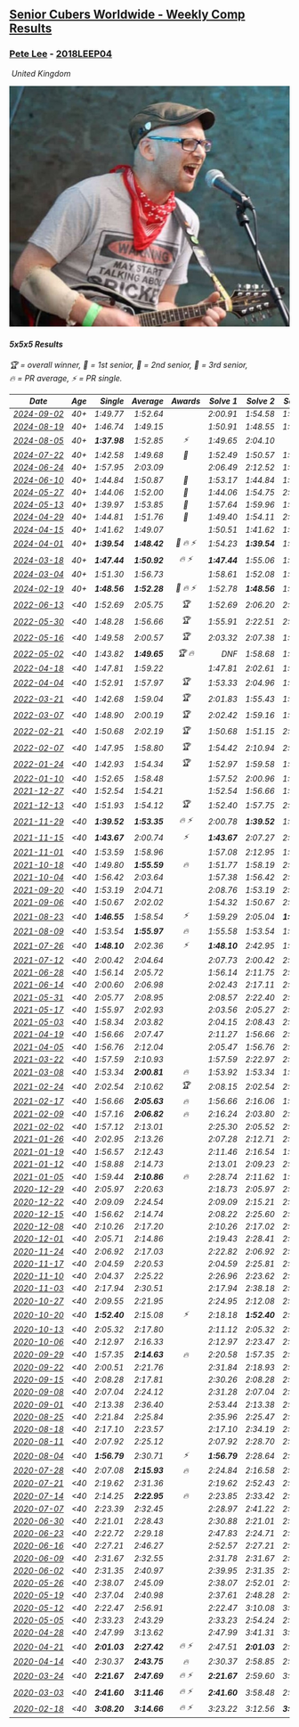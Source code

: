 <style>table {white-space: nowrap;}</style>
<link rel="stylesheet" type="text/css" href="/scw-comp/css/flags.css" />

## [Senior Cubers Worldwide - Weekly Comp Results](/scw-comp/results/)
### [Pete Lee](README.md) - [2018LEEP04](https://www.worldcubeassociation.org/persons/2018LEEP04?event=555)

<i class="flag flag-GB" />&nbsp;United Kingdom

![Pete Lee](1574700550.jpg)

#### 5x5x5 Results

<span style="white-space: nowrap;">🏆 = overall winner</span>, <span style="white-space: nowrap;">🥇 = 1st senior</span>, <span style="white-space: nowrap;">🥈 = 2nd senior</span>, <span style="white-space: nowrap;">🥉 = 3rd senior</span>, <span style="white-space: nowrap;">🔥 = PR average</span>, <span style="white-space: nowrap;">⚡ = PR single</span>.

| Date | Age | Single | Average | Awards | Solve 1 | Solve 2 | Solve 3 | Solve 4 | Solve 5 | Video |
| :--: | :--: | --: | --: | :--: | --: | --: | --: | --: | --: | :-- |
| [2024-09-02](../../results/2024-09-02/555.md) | 40+ | 1:49.77 | 1:52.64 |  | 2:00.91 | 1:54.58 | 1:49.77 | 1:53.51 | 1:49.82 | [Desktop](https://www.facebook.com/events/496466003310019/permalink/500354539587832) / [Mobile](https://m.facebook.com/events/496466003310019?view=permalink&id=500354539587832) |
| [2024-08-19](../../results/2024-08-19/555.md) | 40+ | 1:46.74 | 1:49.15 |  | 1:50.91 | 1:48.55 | 1:46.74 | 1:50.52 | 1:48.37 | [Desktop](https://www.facebook.com/events/969856414942868/permalink/978131770781999) / [Mobile](https://m.facebook.com/events/969856414942868?view=permalink&id=978131770781999) |
| [2024-08-05](../../results/2024-08-05/555.md) | 40+ | **1:37.98** | 1:52.85 | ⚡ | 1:49.65 | 2:04.10 | DNF | **1:37.98** | 1:44.79 | [Desktop](https://www.facebook.com/events/843031524469348/permalink/847730497332784) / [Mobile](https://m.facebook.com/events/843031524469348?view=permalink&id=847730497332784) |
| [2024-07-22](../../results/2024-07-22/555.md) | 40+ | 1:42.58 | 1:49.68 | 🥉 | 1:52.49 | 1:50.57 | 1:42.58 | 1:58.42 | 1:45.99 | [Desktop](https://www.facebook.com/events/785148847162745/permalink/792966233047673) / [Mobile](https://m.facebook.com/events/785148847162745?view=permalink&id=792966233047673) |
| [2024-06-24](../../results/2024-06-24/555.md) | 40+ | 1:57.95 | 2:03.09 |  | 2:06.49 | 2:12.52 | 1:57.95 | 1:59.55 | 2:03.22 | [Desktop](https://www.facebook.com/events/500485402410682/permalink/508783638247525) / [Mobile](https://m.facebook.com/events/500485402410682?view=permalink&id=508783638247525) |
| [2024-06-10](../../results/2024-06-10/555.md) | 40+ | 1:44.84 | 1:50.87 | 🥉 | 1:53.17 | 1:44.84 | 1:53.72 | 1:45.71 | 2:11.51 | [Desktop](https://www.facebook.com/events/804039971828225/permalink/807232054842350) / [Mobile](https://m.facebook.com/events/804039971828225?view=permalink&id=807232054842350) |
| [2024-05-27](../../results/2024-05-27/555.md) | 40+ | 1:44.06 | 1:52.00 | 🥉 | 1:44.06 | 1:54.75 | 2:03.08 | 1:47.32 | 1:53.92 | [Desktop](https://www.facebook.com/events/476090921456450/permalink/481012710964271) / [Mobile](https://m.facebook.com/events/476090921456450?view=permalink&id=481012710964271) |
| [2024-05-13](../../results/2024-05-13/555.md) | 40+ | 1:39.97 | 1:53.85 | 🥈 | 1:57.64 | 1:59.96 | 1:58.91 | 1:39.97 | 1:44.99 | [Desktop](https://www.facebook.com/events/849366597233542/permalink/858594689644066) / [Mobile](https://m.facebook.com/events/849366597233542?view=permalink&id=858594689644066) |
| [2024-04-29](../../results/2024-04-29/555.md) | 40+ | 1:44.81 | 1:51.76 | 🥉 | 1:49.40 | 1:54.11 | 2:08.69 | 1:44.81 | 1:51.76 | [Desktop](https://www.facebook.com/events/457727373442774/permalink/466489805899864) / [Mobile](https://m.facebook.com/events/457727373442774?view=permalink&id=466489805899864) |
| [2024-04-15](../../results/2024-04-15/555.md) | 40+ | 1:41.62 | 1:49.07 |  | 1:50.51 | 1:41.62 | 1:53.09 | 1:47.05 | 1:49.64 | [Desktop](https://www.facebook.com/events/824973009507415/permalink/828606992477350) / [Mobile](https://m.facebook.com/events/824973009507415?view=permalink&id=828606992477350) |
| [2024-04-01](../../results/2024-04-01/555.md) | 40+ | **1:39.54** | **1:48.42** | 🥉 🔥 ⚡ | 1:54.23 | **1:39.54** | 1:40.22 | 1:50.81 | 2:12.62 | [Desktop](https://www.facebook.com/events/3767623586842150/permalink/3771459906458518) / [Mobile](https://m.facebook.com/events/3767623586842150?view=permalink&id=3771459906458518) |
| [2024-03-18](../../results/2024-03-18/555.md) | 40+ | **1:47.44** | **1:50.92** | 🔥 ⚡ | **1:47.44** | 1:55.06 | 1:48.18 | 1:49.52 | 2:05.50 | [Desktop](https://www.facebook.com/events/386186517521787/permalink/394152530058519) / [Mobile](https://m.facebook.com/events/386186517521787?view=permalink&id=394152530058519) |
| [2024-03-04](../../results/2024-03-04/555.md) | 40+ | 1:51.30 | 1:56.73 |  | 1:58.61 | 1:52.08 | 1:51.30 | 1:59.51 | 2:08.70 | [Desktop](https://www.facebook.com/events/3564311457163699/permalink/3572279596366885) / [Mobile](https://m.facebook.com/events/3564311457163699?view=permalink&id=3572279596366885) |
| [2024-02-19](../../results/2024-02-19/555.md) | 40+ | **1:48.56** | **1:52.28** | 🥉 🔥 ⚡ | 1:52.78 | **1:48.56** | 1:54.65 | 2:21.80 | 1:49.41 | [Desktop](https://www.facebook.com/events/937364477878870/permalink/944349183847066) / [Mobile](https://m.facebook.com/events/937364477878870?view=permalink&id=944349183847066) |
| [2022-06-13](../../results/2022-06-13/555.md) | <40 | 1:52.69 | 2:05.75 | 🏆 | 1:52.69 | 2:06.20 | 2:04.94 | 2:06.14 | 2:06.18 | [Desktop](https://www.facebook.com/events/515728940298305/permalink/522891809582018) / [Mobile](https://m.facebook.com/events/515728940298305?view=permalink&id=522891809582018) |
| [2022-05-30](../../results/2022-05-30/555.md) | <40 | 1:48.28 | 1:56.66 | 🏆 | 1:55.91 | 2:22.51 | 2:05.08 | 1:48.28 | 1:48.98 | [Desktop](https://www.facebook.com/events/1031249797503298/permalink/1039674943327450) / [Mobile](https://m.facebook.com/events/1031249797503298?view=permalink&id=1039674943327450) |
| [2022-05-16](../../results/2022-05-16/555.md) | <40 | 1:49.58 | 2:00.57 | 🏆 | 2:03.32 | 2:07.38 | 1:58.28 | 2:00.11 | 1:49.58 | [Desktop](https://www.facebook.com/events/335240368547011/permalink/342987164438998) / [Mobile](https://m.facebook.com/events/335240368547011?view=permalink&id=342987164438998) |
| [2022-05-02](../../results/2022-05-02/555.md) | <40 | 1:43.82 | **1:49.65** | 🏆 🔥 | DNF | 1:58.68 | 1:43.82 | 1:43.99 | 1:46.27 | [Desktop](https://www.facebook.com/events/766988371376362/permalink/772112744197258) / [Mobile](https://m.facebook.com/events/766988371376362?view=permalink&id=772112744197258) |
| [2022-04-18](../../results/2022-04-18/555.md) | <40 | 1:47.81 | 1:59.22 |  | 1:47.81 | 2:02.61 | 1:56.21 | 1:58.83 | 2:26.18 | [Desktop](https://www.facebook.com/events/651121915952604/permalink/655729348825194) / [Mobile](https://m.facebook.com/events/651121915952604?view=permalink&id=655729348825194) |
| [2022-04-04](../../results/2022-04-04/555.md) | <40 | 1:52.91 | 1:57.97 | 🏆 | 1:53.33 | 2:04.96 | 1:52.91 | 2:00.54 | 2:00.03 | [Desktop](https://www.facebook.com/events/405703218032158/permalink/413130447289435) / [Mobile](https://m.facebook.com/events/405703218032158?view=permalink&id=413130447289435) |
| [2022-03-21](../../results/2022-03-21/555.md) | <40 | 1:42.68 | 1:59.04 | 🏆 | 2:01.83 | 1:55.43 | 1:42.68 | 2:12.67 | 1:59.87 | [Desktop](https://www.facebook.com/events/498666361787423/permalink/507083290945730) / [Mobile](https://m.facebook.com/events/498666361787423?view=permalink&id=507083290945730) |
| [2022-03-07](../../results/2022-03-07/555.md) | <40 | 1:48.90 | 2:00.19 | 🏆 | 2:02.42 | 1:59.16 | 1:48.90 | 2:07.41 | 1:58.98 | [Desktop](https://www.facebook.com/events/535512814493645/permalink/539005537477706) / [Mobile](https://m.facebook.com/events/535512814493645?view=permalink&id=539005537477706) |
| [2022-02-21](../../results/2022-02-21/555.md) | <40 | 1:50.68 | 2:02.19 | 🏆 | 1:50.68 | 1:51.15 | 2:01.10 | 2:14.31 | 2:16.31 | [Desktop](https://www.facebook.com/events/627504321814800/permalink/631345054764060) / [Mobile](https://m.facebook.com/events/627504321814800?view=permalink&id=631345054764060) |
| [2022-02-07](../../results/2022-02-07/555.md) | <40 | 1:47.95 | 1:58.80 | 🏆 | 1:54.42 | 2:10.94 | 2:04.45 | 1:47.95 | 1:57.52 | [Desktop](https://www.facebook.com/events/348205073823528/permalink/355747146402654) / [Mobile](https://m.facebook.com/events/348205073823528?view=permalink&id=355747146402654) |
| [2022-01-24](../../results/2022-01-24/555.md) | <40 | 1:42.93 | 1:54.34 | 🏆 | 1:52.97 | 1:59.58 | 1:50.47 | 2:00.65 | 1:42.93 | [Desktop](https://www.facebook.com/events/344062540912272/permalink/348854343766425) / [Mobile](https://m.facebook.com/events/344062540912272?view=permalink&id=348854343766425) |
| [2022-01-10](../../results/2022-01-10/555.md) | <40 | 1:52.65 | 1:58.48 |  | 1:57.52 | 2:00.96 | 1:56.96 | 2:02.40 | 1:52.65 | [Desktop](https://www.facebook.com/events/895021754505723/permalink/902425927098639) / [Mobile](https://m.facebook.com/events/895021754505723?view=permalink&id=902425927098639) |
| [2021-12-27](../../results/2021-12-27/555.md) | <40 | 1:52.54 | 1:54.21 |  | 1:52.54 | 1:56.66 | 1:53.96 | 1:54.00 | 1:54.66 | [Desktop](https://www.facebook.com/events/364077578855426/permalink/372171988045985) / [Mobile](https://m.facebook.com/events/364077578855426?view=permalink&id=372171988045985) |
| [2021-12-13](../../results/2021-12-13/555.md) | <40 | 1:51.93 | 1:54.12 | 🏆 | 1:52.40 | 1:57.75 | 2:16.05 | 1:52.20 | 1:51.93 | [Desktop](https://www.facebook.com/events/924976574796430/permalink/928187097808711) / [Mobile](https://m.facebook.com/events/924976574796430?view=permalink&id=928187097808711) |
| [2021-11-29](../../results/2021-11-29/555.md) | <40 | **1:39.52** | **1:53.35** | 🔥 ⚡ | 2:00.78 | **1:39.52** | 1:51.47 | 1:51.49 | 1:57.08 | [Desktop](https://www.facebook.com/events/293852429335502/permalink/297867055600706) / [Mobile](https://m.facebook.com/events/293852429335502?view=permalink&id=297867055600706) |
| [2021-11-15](../../results/2021-11-15/555.md) | <40 | **1:43.67** | 2:00.74 | ⚡ | **1:43.67** | 2:07.27 | 2:09.75 | 1:55.52 | 1:59.43 | [Desktop](https://www.facebook.com/events/1073199523496198/permalink/1076792353136915) / [Mobile](https://m.facebook.com/events/1073199523496198?view=permalink&id=1076792353136915) |
| [2021-11-01](../../results/2021-11-01/555.md) | <40 | 1:53.59 | 1:58.96 |  | 1:57.08 | 2:12.95 | 1:53.59 | 1:59.62 | 2:00.19 | [Desktop](https://www.facebook.com/events/1122485874951081/permalink/1126753577857644) / [Mobile](https://m.facebook.com/events/1122485874951081?view=permalink&id=1126753577857644) |
| [2021-10-18](../../results/2021-10-18/555.md) | <40 | 1:49.80 | **1:55.59** | 🔥 | 1:51.77 | 1:58.19 | 2:08.85 | 1:56.82 | 1:49.80 | [Desktop](https://www.facebook.com/events/917344582209340/permalink/922172528393212) / [Mobile](https://m.facebook.com/events/917344582209340?view=permalink&id=922172528393212) |
| [2021-10-04](../../results/2021-10-04/555.md) | <40 | 1:56.42 | 2:03.64 |  | 1:57.38 | 1:56.42 | 2:04.67 | 2:08.88 | 2:17.52 | [Desktop](https://www.facebook.com/events/150603127207792/permalink/158629933071778) / [Mobile](https://m.facebook.com/events/150603127207792?view=permalink&id=158629933071778) |
| [2021-09-20](../../results/2021-09-20/555.md) | <40 | 1:53.19 | 2:04.71 |  | 2:08.76 | 1:53.19 | 2:02.18 | 2:20.58 | 2:03.20 | [Desktop](https://www.facebook.com/events/4223726381008841/permalink/4246264712088341) / [Mobile](https://m.facebook.com/events/4223726381008841?view=permalink&id=4246264712088341) |
| [2021-09-06](../../results/2021-09-06/555.md) | <40 | 1:50.67 | 2:02.02 |  | 1:54.32 | 1:50.67 | 2:03.61 | 2:08.14 | 2:12.82 | [Desktop](https://www.facebook.com/events/899313470960376/permalink/903706793854377) / [Mobile](https://m.facebook.com/events/899313470960376?view=permalink&id=903706793854377) |
| [2021-08-23](../../results/2021-08-23/555.md) | <40 | **1:46.55** | 1:58.54 | ⚡ | 1:59.29 | 2:05.04 | **1:46.55** | 1:58.75 | 1:57.58 | [Desktop](https://www.facebook.com/events/1108693076205590/permalink/1117606681980896) / [Mobile](https://m.facebook.com/events/1108693076205590?view=permalink&id=1117606681980896) |
| [2021-08-09](../../results/2021-08-09/555.md) | <40 | 1:53.54 | **1:55.97** | 🔥 | 1:55.58 | 1:53.54 | 1:54.35 | 2:01.94 | 1:57.98 | [Desktop](https://www.facebook.com/events/2863148610663733/permalink/2872151479763446) / [Mobile](https://m.facebook.com/events/2863148610663733?view=permalink&id=2872151479763446) |
| [2021-07-26](../../results/2021-07-26/555.md) | <40 | **1:48.10** | 2:02.36 | ⚡ | **1:48.10** | 2:42.95 | 1:58.02 | 2:10.80 | 1:58.26 | [Desktop](https://www.facebook.com/events/210838191047415/permalink/220235760107658) / [Mobile](https://m.facebook.com/events/210838191047415?view=permalink&id=220235760107658) |
| [2021-07-12](../../results/2021-07-12/555.md) | <40 | 2:00.42 | 2:04.64 |  | 2:07.73 | 2:00.42 | 2:03.88 | 2:13.07 | 2:02.30 | [Desktop](https://www.facebook.com/events/3019269651530977/permalink/3034395136685095) / [Mobile](https://m.facebook.com/events/3019269651530977?view=permalink&id=3034395136685095) |
| [2021-06-28](../../results/2021-06-28/555.md) | <40 | 1:56.14 | 2:05.72 |  | 1:56.14 | 2:11.75 | 2:11.72 | 1:57.95 | 2:07.48 | [Desktop](https://www.facebook.com/events/248738199926629/permalink/253936966073419) / [Mobile](https://m.facebook.com/events/248738199926629?view=permalink&id=253936966073419) |
| [2021-06-14](../../results/2021-06-14/555.md) | <40 | 2:00.60 | 2:06.98 |  | 2:02.43 | 2:17.11 | 2:01.40 | 2:17.89 | 2:00.60 | [Desktop](https://www.facebook.com/events/833966864162581/permalink/840324863526781) / [Mobile](https://m.facebook.com/events/833966864162581?view=permalink&id=840324863526781) |
| [2021-05-31](../../results/2021-05-31/555.md) | <40 | 2:05.77 | 2:08.95 |  | 2:08.57 | 2:22.40 | 2:05.77 | 2:07.63 | 2:10.66 | [Desktop](https://www.facebook.com/events/1677723082618127/permalink/1685324728524629) / [Mobile](https://m.facebook.com/events/1677723082618127?view=permalink&id=1685324728524629) |
| [2021-05-17](../../results/2021-05-17/555.md) | <40 | 1:55.97 | 2:02.93 |  | 2:03.56 | 2:05.27 | 2:13.08 | 1:55.97 | 1:59.96 | [Desktop](https://www.facebook.com/events/373354890741855/permalink/377116993698978) / [Mobile](https://m.facebook.com/events/373354890741855?view=permalink&id=377116993698978) |
| [2021-05-03](../../results/2021-05-03/555.md) | <40 | 1:58.34 | 2:03.82 |  | 2:04.15 | 2:08.43 | 2:04.39 | 1:58.34 | 2:02.93 | [Desktop](https://www.facebook.com/events/158701836186375/permalink/160957952627430) / [Mobile](https://m.facebook.com/events/158701836186375?view=permalink&id=160957952627430) |
| [2021-04-19](../../results/2021-04-19/555.md) | <40 | 1:56.66 | 2:07.47 |  | 2:11.27 | 1:56.66 | 2:05.58 | 2:05.57 | 2:14.23 | [Desktop](https://www.facebook.com/events/1009195762821458/permalink/1011448159262885) / [Mobile](https://m.facebook.com/events/1009195762821458?view=permalink&id=1011448159262885) |
| [2021-04-05](../../results/2021-04-05/555.md) | <40 | 1:56.76 | 2:12.04 |  | 2:05.47 | 1:56.76 | 2:08.04 | 2:22.62 | 2:52.49 | [Desktop](https://www.facebook.com/events/2619499895016321/permalink/2624217004544610) / [Mobile](https://m.facebook.com/events/2619499895016321?view=permalink&id=2624217004544610) |
| [2021-03-22](../../results/2021-03-22/555.md) | <40 | 1:57.59 | 2:10.93 |  | 1:57.59 | 2:22.97 | 2:22.12 | 2:02.52 | 2:08.16 | [Desktop](https://www.facebook.com/events/2537500386546221/permalink/2542674209362172) / [Mobile](https://m.facebook.com/events/2537500386546221?view=permalink&id=2542674209362172) |
| [2021-03-08](../../results/2021-03-08/555.md) | <40 | 1:53.34 | **2:00.81** | 🔥 | 1:53.92 | 1:53.34 | 1:53.35 | 2:15.15 | 2:30.44 | [Desktop](https://www.facebook.com/events/161142189072151/permalink/166294671890236) / [Mobile](https://m.facebook.com/events/161142189072151?view=permalink&id=166294671890236) |
| [2021-02-24](../../results/2021-02-24/555.md) | <40 | 2:02.54 | 2:10.62 | 🏆 | 2:08.15 | 2:02.54 | 2:16.86 | 2:15.82 | 2:07.88 | [Desktop](https://www.facebook.com/events/256148192722702/permalink/261226442214877) / [Mobile](https://m.facebook.com/events/256148192722702?view=permalink&id=261226442214877) |
| [2021-02-17](../../results/2021-02-17/555.md) | <40 | 1:56.66 | **2:05.63** | 🔥 | 1:56.66 | 2:16.06 | 1:59.09 | 2:05.21 | 2:12.58 | [Desktop](https://www.facebook.com/events/1341827372862028/permalink/1342641516113947) / [Mobile](https://m.facebook.com/events/1341827372862028?view=permalink&id=1342641516113947) |
| [2021-02-09](../../results/2021-02-09/555.md) | <40 | 1:57.16 | **2:06.82** | 🔥 | 2:16.24 | 2:03.80 | 2:00.41 | 1:57.16 | 2:32.34 | [Desktop](https://www.facebook.com/events/1072787469872680/permalink/1074367563048004) / [Mobile](https://m.facebook.com/events/1072787469872680?view=permalink&id=1074367563048004) |
| [2021-02-02](../../results/2021-02-02/555.md) | <40 | 1:57.12 | 2:13.01 |  | 2:25.30 | 2:05.52 | 2:12.67 | 2:20.83 | 1:57.12 | [Desktop](https://www.facebook.com/events/419241732746821/permalink/420429759294685) / [Mobile](https://m.facebook.com/events/419241732746821?view=permalink&id=420429759294685) |
| [2021-01-26](../../results/2021-01-26/555.md) | <40 | 2:02.95 | 2:13.26 |  | 2:07.28 | 2:12.71 | 2:02.95 | 2:19.80 | 2:26.81 | [Desktop](https://www.facebook.com/events/886756952081472/permalink/888377775252723) / [Mobile](https://m.facebook.com/events/886756952081472?view=permalink&id=888377775252723) |
| [2021-01-19](../../results/2021-01-19/555.md) | <40 | 1:56.57 | 2:12.43 |  | 2:11.46 | 2:16.54 | 1:56.57 | 2:11.16 | 2:14.67 | [Desktop](https://www.facebook.com/events/801984480354340/permalink/802922663593855) / [Mobile](https://m.facebook.com/events/801984480354340?view=permalink&id=802922663593855) |
| [2021-01-12](../../results/2021-01-12/555.md) | <40 | 1:58.88 | 2:14.73 |  | 2:13.01 | 2:09.23 | 2:21.95 | 2:29.82 | 1:58.88 | [Desktop](https://www.facebook.com/events/412251730086008/permalink/413444923300022) / [Mobile](https://m.facebook.com/events/412251730086008?view=permalink&id=413444923300022) |
| [2021-01-05](../../results/2021-01-05/555.md) | <40 | 1:59.44 | **2:10.86** | 🔥 | 2:28.74 | 2:11.62 | 1:59.44 | 2:15.44 | 2:05.53 | [Desktop](https://www.facebook.com/events/438895340619582/permalink/440529427122840) / [Mobile](https://m.facebook.com/events/438895340619582?view=permalink&id=440529427122840) |
| [2020-12-29](../../results/2020-12-29/555.md) | <40 | 2:05.97 | 2:20.63 |  | 2:18.73 | 2:05.97 | 2:22.07 | 2:21.10 | 2:34.44 | [Desktop](https://www.facebook.com/events/1086076581855919/permalink/1087485228381721) / [Mobile](https://m.facebook.com/events/1086076581855919?view=permalink&id=1087485228381721) |
| [2020-12-22](../../results/2020-12-22/555.md) | <40 | 2:09.09 | 2:24.54 |  | 2:09.09 | 2:15.21 | 2:28.68 | 2:29.73 | 2:41.81 | [Desktop](https://www.facebook.com/events/202563571576862/permalink/204569634709589) / [Mobile](https://m.facebook.com/events/202563571576862?view=permalink&id=204569634709589) |
| [2020-12-15](../../results/2020-12-15/555.md) | <40 | 1:56.62 | 2:14.74 |  | 2:08.22 | 2:25.60 | 2:15.67 | 1:56.62 | 2:20.33 | [Desktop](https://www.facebook.com/events/380879093195746/permalink/381905916426397) / [Mobile](https://m.facebook.com/events/380879093195746?view=permalink&id=381905916426397) |
| [2020-12-08](../../results/2020-12-08/555.md) | <40 | 2:10.26 | 2:17.20 |  | 2:10.26 | 2:17.02 | 2:22.48 | 2:12.10 | 2:25.43 | [Desktop](https://www.facebook.com/events/209111367450307/permalink/211013247260119) / [Mobile](https://m.facebook.com/events/209111367450307?view=permalink&id=211013247260119) |
| [2020-12-01](../../results/2020-12-01/555.md) | <40 | 2:05.71 | 2:14.86 |  | 2:19.43 | 2:28.41 | 2:08.17 | 2:05.71 | 2:16.97 | [Desktop](https://www.facebook.com/events/1067911153659963/permalink/1069960356788376) / [Mobile](https://m.facebook.com/events/1067911153659963?view=permalink&id=1069960356788376) |
| [2020-11-24](../../results/2020-11-24/555.md) | <40 | 2:06.92 | 2:17.03 |  | 2:22.82 | 2:06.92 | 2:20.00 | 2:16.05 | 2:15.03 | [Desktop](https://www.facebook.com/events/383885642947563/permalink/385841416085319) / [Mobile](https://m.facebook.com/events/383885642947563?view=permalink&id=385841416085319) |
| [2020-11-17](../../results/2020-11-17/555.md) | <40 | 2:04.59 | 2:20.53 |  | 2:04.59 | 2:25.81 | 2:28.24 | 2:17.40 | 2:18.38 | [Desktop](https://www.facebook.com/events/385577379164063/permalink/387620558959745) / [Mobile](https://m.facebook.com/events/385577379164063?view=permalink&id=387620558959745) |
| [2020-11-10](../../results/2020-11-10/555.md) | <40 | 2:04.37 | 2:25.22 |  | 2:26.96 | 2:23.62 | 2:29.85 | 2:25.07 | 2:04.37 | [Desktop](https://www.facebook.com/events/2956286364603224/permalink/2960093504222510) / [Mobile](https://m.facebook.com/events/2956286364603224?view=permalink&id=2960093504222510) |
| [2020-11-03](../../results/2020-11-03/555.md) | <40 | 2:17.94 | 2:30.51 |  | 2:17.94 | 2:38.18 | 2:30.58 | 2:32.18 | 2:28.78 | [Desktop](https://www.facebook.com/events/391709741873523/permalink/395604261484071) / [Mobile](https://m.facebook.com/events/391709741873523?view=permalink&id=395604261484071) |
| [2020-10-27](../../results/2020-10-27/555.md) | <40 | 2:09.55 | 2:21.95 |  | 2:24.95 | 2:12.08 | 2:09.55 | 2:36.17 | 2:28.83 | [Desktop](https://www.facebook.com/events/1621959871298390/permalink/1623989957762048) / [Mobile](https://m.facebook.com/events/1621959871298390?view=permalink&id=1623989957762048) |
| [2020-10-20](../../results/2020-10-20/555.md) | <40 | **1:52.40** | 2:15.08 | ⚡ | 2:18.18 | **1:52.40** | 2:37.67 | 2:18.72 | 2:08.35 | [Desktop](https://www.facebook.com/events/758279974902955/permalink/762981981099421) / [Mobile](https://m.facebook.com/events/758279974902955?view=permalink&id=762981981099421) |
| [2020-10-13](../../results/2020-10-13/555.md) | <40 | 2:05.32 | 2:17.80 |  | 2:11.12 | 2:05.32 | 2:19.43 | 2:22.84 | 2:32.69 | [Desktop](https://www.facebook.com/events/746942356162446/permalink/748067922716556) / [Mobile](https://m.facebook.com/events/746942356162446?view=permalink&id=748067922716556) |
| [2020-10-06](../../results/2020-10-06/555.md) | <40 | 2:12.97 | 2:16.33 |  | 2:12.97 | 2:23.47 | 2:16.88 | 2:14.89 | 2:17.23 | [Desktop](https://www.facebook.com/events/2766581680255939/permalink/2771334043114036) / [Mobile](https://m.facebook.com/events/2766581680255939?view=permalink&id=2771334043114036) |
| [2020-09-29](../../results/2020-09-29/555.md) | <40 | 1:57.35 | **2:14.63** | 🔥 | 2:20.58 | 1:57.35 | 2:04.54 | 2:32.81 | 2:18.78 | [Desktop](https://www.facebook.com/events/427181104911253/permalink/429359564693407) / [Mobile](https://m.facebook.com/events/427181104911253?view=permalink&id=429359564693407) |
| [2020-09-22](../../results/2020-09-22/555.md) | <40 | 2:00.51 | 2:21.76 |  | 2:31.84 | 2:18.93 | 2:14.51 | 2:00.51 | 2:36.40 | [Desktop](https://www.facebook.com/events/342541897161786/permalink/345618960187413) / [Mobile](https://m.facebook.com/events/342541897161786?view=permalink&id=345618960187413) |
| [2020-09-15](../../results/2020-09-15/555.md) | <40 | 2:08.28 | 2:17.81 |  | 2:30.26 | 2:08.28 | 2:11.29 | 2:11.89 | 2:35.90 | [Desktop](https://www.facebook.com/events/655903882008117/permalink/658189171779588) / [Mobile](https://m.facebook.com/events/655903882008117?view=permalink&id=658189171779588) |
| [2020-09-08](../../results/2020-09-08/555.md) | <40 | 2:07.04 | 2:24.12 |  | 2:31.28 | 2:07.04 | 2:35.14 | 2:18.58 | 2:22.51 | [Desktop](https://www.facebook.com/events/342884623427933/permalink/344865739896488) / [Mobile](https://m.facebook.com/events/342884623427933?view=permalink&id=344865739896488) |
| [2020-09-01](../../results/2020-09-01/555.md) | <40 | 2:13.38 | 2:36.40 |  | 2:53.44 | 2:13.38 | 2:22.90 | 2:46.05 | 2:40.24 | [Desktop](https://www.facebook.com/events/987180995036806/permalink/989478551473717) / [Mobile](https://m.facebook.com/events/987180995036806?view=permalink&id=989478551473717) |
| [2020-08-25](../../results/2020-08-25/555.md) | <40 | 2:21.84 | 2:25.84 |  | 2:35.96 | 2:25.47 | 2:29.74 | 2:21.84 | 2:22.31 | [Desktop](https://www.facebook.com/events/375269430142971/permalink/377410169928897) / [Mobile](https://m.facebook.com/events/375269430142971?view=permalink&id=377410169928897) |
| [2020-08-18](../../results/2020-08-18/555.md) | <40 | 2:17.10 | 2:23.57 |  | 2:17.10 | 2:34.19 | 2:19.82 | 2:30.23 | 2:20.65 | [Desktop](https://www.facebook.com/events/3231806576868309/permalink/3240152126033754) / [Mobile](https://m.facebook.com/events/3231806576868309?view=permalink&id=3240152126033754) |
| [2020-08-11](../../results/2020-08-11/555.md) | <40 | 2:07.92 | 2:25.12 |  | 2:07.92 | 2:28.70 | 2:26.85 | 2:19.82 | DNF | [Desktop](https://www.facebook.com/events/1112228215845470/permalink/1117008945367397) / [Mobile](https://m.facebook.com/events/1112228215845470?view=permalink&id=1117008945367397) |
| [2020-08-04](../../results/2020-08-04/555.md) | <40 | **1:56.79** | 2:30.71 | ⚡ | **1:56.79** | 2:28.64 | 2:26.74 | 3:06.41 | 2:36.74 | [Desktop](https://www.facebook.com/events/770016233779888/permalink/772326256882219) / [Mobile](https://m.facebook.com/events/770016233779888?view=permalink&id=772326256882219) |
| [2020-07-28](../../results/2020-07-28/555.md) | <40 | 2:07.08 | **2:15.93** | 🔥 | 2:24.84 | 2:16.58 | 2:08.96 | 2:07.08 | 2:22.25 | [Desktop](https://www.facebook.com/events/299658408049797/permalink/303790124303292) / [Mobile](https://m.facebook.com/events/299658408049797?view=permalink&id=303790124303292) |
| [2020-07-21](../../results/2020-07-21/555.md) | <40 | 2:19.62 | 2:31.36 |  | 2:19.62 | 2:52.43 | 2:24.92 | 2:37.61 | 2:31.56 | [Desktop](https://www.facebook.com/events/3081159145282455/permalink/3097239843674385) / [Mobile](https://m.facebook.com/events/3081159145282455?view=permalink&id=3097239843674385) |
| [2020-07-14](../../results/2020-07-14/555.md) | <40 | 2:14.25 | **2:22.95** | 🔥 | 2:23.85 | 2:33.42 | 2:14.25 | 2:29.00 | 2:16.01 | [Desktop](https://www.facebook.com/events/2729568740635198/permalink/2730614413863964) / [Mobile](https://m.facebook.com/events/2729568740635198?view=permalink&id=2730614413863964) |
| [2020-07-07](../../results/2020-07-07/555.md) | <40 | 2:23.39 | 2:32.45 |  | 2:28.97 | 2:41.22 | 2:23.39 | 2:34.32 | 2:34.06 | [Desktop](https://www.facebook.com/events/307625317040136/permalink/309120290223972) / [Mobile](https://m.facebook.com/events/307625317040136?view=permalink&id=309120290223972) |
| [2020-06-30](../../results/2020-06-30/555.md) | <40 | 2:21.01 | 2:28.43 |  | 2:30.88 | 2:21.01 | 2:29.26 | 2:25.16 | 2:31.92 | [Desktop](https://www.facebook.com/events/284746466306313/permalink/286572196123740) / [Mobile](https://m.facebook.com/events/284746466306313?view=permalink&id=286572196123740) |
| [2020-06-23](../../results/2020-06-23/555.md) | <40 | 2:22.72 | 2:29.18 |  | 2:47.83 | 2:24.71 | 2:28.08 | 2:22.72 | 2:34.75 | [Desktop](https://www.facebook.com/events/268636114456043/permalink/270156004304054) / [Mobile](https://m.facebook.com/events/268636114456043?view=permalink&id=270156004304054) |
| [2020-06-16](../../results/2020-06-16/555.md) | <40 | 2:27.21 | 2:46.27 |  | 2:52.57 | 2:27.21 | 2:59.03 | DNS | DNS | [Desktop](https://www.facebook.com/events/256188575607890/permalink/257816232111791) / [Mobile](https://m.facebook.com/events/256188575607890?view=permalink&id=257816232111791) |
| [2020-06-09](../../results/2020-06-09/555.md) | <40 | 2:31.67 | 2:32.55 |  | 2:31.78 | 2:31.67 | 2:34.20 | DNS | DNS | [Desktop](https://www.facebook.com/events/1130228284009045/permalink/1132027397162467) / [Mobile](https://m.facebook.com/events/1130228284009045?view=permalink&id=1132027397162467) |
| [2020-06-02](../../results/2020-06-02/555.md) | <40 | 2:31.35 | 2:40.97 |  | 2:39.95 | 2:31.35 | 2:51.60 | DNS | DNS | [Desktop](https://www.facebook.com/events/573401076937046/permalink/575323583411462) / [Mobile](https://m.facebook.com/events/573401076937046?view=permalink&id=575323583411462) |
| [2020-05-26](../../results/2020-05-26/555.md) | <40 | 2:38.07 | 2:45.09 |  | 2:38.07 | 2:52.01 | 2:45.19 | DNS | DNS | [Desktop](https://www.facebook.com/events/637852836799991/permalink/639204779998130) / [Mobile](https://m.facebook.com/events/637852836799991?view=permalink&id=639204779998130) |
| [2020-05-19](../../results/2020-05-19/555.md) | <40 | 2:37.04 | 2:40.98 |  | 2:37.61 | 2:48.28 | 2:37.04 | DNS | DNS | [Desktop](https://www.facebook.com/events/201300894172579/permalink/202514160717919) / [Mobile](https://m.facebook.com/events/201300894172579?view=permalink&id=202514160717919) |
| [2020-05-12](../../results/2020-05-12/555.md) | <40 | 2:22.47 | 2:56.91 |  | 2:22.47 | 3:10.08 | 3:04.67 | 3:01.71 | 2:44.36 | [Desktop](https://www.facebook.com/events/276138643524223/permalink/277686280036126) / [Mobile](https://m.facebook.com/events/276138643524223?view=permalink&id=277686280036126) |
| [2020-05-05](../../results/2020-05-05/555.md) | <40 | 2:33.23 | 2:43.29 |  | 2:33.23 | 2:54.24 | 2:42.41 | DNS | DNS | [Desktop](https://www.facebook.com/events/557526585195168/permalink/559071345040692) / [Mobile](https://m.facebook.com/events/557526585195168?view=permalink&id=559071345040692) |
| [2020-04-28](../../results/2020-04-28/555.md) | <40 | 2:47.99 | 3:13.62 |  | 2:47.99 | 3:41.31 | 3:11.57 | DNS | DNS | [Desktop](https://www.facebook.com/events/543220986391837/permalink/545140746199861) / [Mobile](https://m.facebook.com/events/543220986391837?view=permalink&id=545140746199861) |
| [2020-04-21](../../results/2020-04-21/555.md) | <40 | **2:01.03** | **2:27.42** | 🔥 ⚡ | 2:47.51 | **2:01.03** | 2:33.71 | DNS | DNS | [Desktop](https://www.facebook.com/events/538096063773916/permalink/539805363602986) / [Mobile](https://m.facebook.com/events/538096063773916?view=permalink&id=539805363602986) |
| [2020-04-14](../../results/2020-04-14/555.md) | <40 | 2:30.37 | **2:43.75** | 🔥 | 2:30.37 | 2:58.85 | 2:42.02 | DNS | DNS | [Desktop](https://www.facebook.com/events/1400953806773430/permalink/1405529259649218) / [Mobile](https://m.facebook.com/events/1400953806773430?view=permalink&id=1405529259649218) |
| [2020-03-24](../../results/2020-03-24/555.md) | <40 | **2:21.67** | **2:47.69** | 🔥 ⚡ | **2:21.67** | 2:59.60 | 3:01.81 | DNS | DNS | [Desktop](https://www.facebook.com/events/5078365835514885/permalink/5108390359179099) / [Mobile](https://m.facebook.com/events/5078365835514885?view=permalink&id=5108390359179099) |
| [2020-03-03](../../results/2020-03-03/555.md) | <40 | **2:41.60** | **3:11.46** | 🔥 ⚡ | **2:41.60** | 3:58.48 | 2:54.29 | DNS | DNS | [Desktop](https://www.facebook.com/events/2637344919882558/permalink/2641118259505224) / [Mobile](https://m.facebook.com/events/2637344919882558?view=permalink&id=2641118259505224) |
| [2020-02-18](../../results/2020-02-18/555.md) | <40 | **3:08.20** | **3:14.66** | 🔥 ⚡ | 3:23.22 | 3:12.56 | **3:08.20** | DNS | DNS | [Desktop](https://www.facebook.com/events/538921670053895/permalink/541504683128927) / [Mobile](https://m.facebook.com/events/538921670053895?view=permalink&id=541504683128927) |


<!-- Global site tag (gtag.js) - Google Analytics -->
<script async src="https://www.googletagmanager.com/gtag/js?id=UA-86348435-3"></script>
<script>window.dataLayer = window.dataLayer || []; function gtag() {dataLayer.push(arguments);} gtag('js', new Date()); gtag('config', 'UA-86348435-3');</script>

